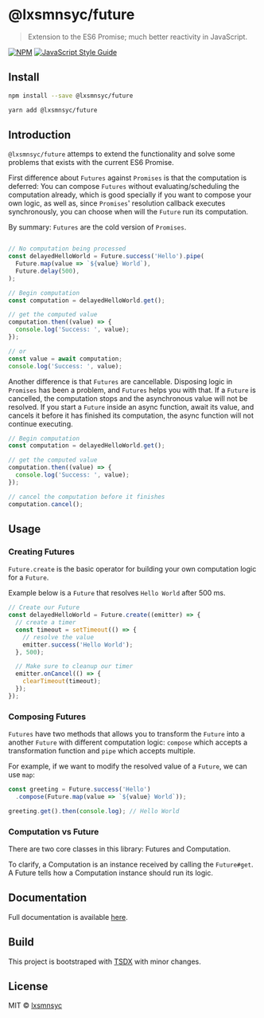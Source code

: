 # @lxsmnsyc/future

> Extension to the ES6 Promise; much better reactivity in JavaScript.

[![NPM](https://img.shields.io/npm/v/@lxsmnsyc/future.svg)](https://www.npmjs.com/package/@lxsmnsyc/future) [![JavaScript Style Guide](https://img.shields.io/badge/code_style-standard-brightgreen.svg)](https://standardjs.com)

## Install

```bash
npm install --save @lxsmnsyc/future
```

```bash
yarn add @lxsmnsyc/future
```

## Introduction

`@lxsmnsyc/future` attemps to extend the functionality and solve some problems that exists with the current ES6 Promise.

First difference about `Futures` against `Promises` is that the computation is deferred: You can compose `Futures` without evaluating/scheduling the computation already, which is good specially if you want to
compose your own logic, as well as, since `Promises`' resolution callback executes synchronously, you can choose when will the `Future` run its computation.

By summary: `Futures` are the cold version of `Promises`.

```typescript

// No computation being processed
const delayedHelloWorld = Future.success('Hello').pipe(
  Future.map(value => `${value} World`),
  Future.delay(500),
);

// Begin computation
const computation = delayedHelloWorld.get();

// get the computed value
computation.then((value) => {
  console.log('Success: ', value);
});

// or
const value = await computation;
console.log('Success: ', value);
```

Another difference is that `Futures` are cancellable. Disposing logic in `Promises` has been a problem, and `Futures` helps you with that. If a `Future` is cancelled, the computation stops and the asynchronous value will not be resolved. If you start a `Future` inside an async function, await its value, and cancels it before it has finished its computation, the async function will not continue executing.

```typescript
// Begin computation
const computation = delayedHelloWorld.get();

// get the computed value
computation.then((value) => {
  console.log('Success: ', value);
});

// cancel the computation before it finishes
computation.cancel();
```


## Usage

### Creating Futures

`Future.create` is the basic operator for building your own computation logic for a `Future`.

Example below is a `Future` that resolves `Hello World` after 500 ms.

```typescript
// Create our Future
const delayedHelloWorld = Future.create((emitter) => {
  // create a timer
  const timeout = setTimeout(() => {
    // resolve the value
    emitter.success('Hello World');
  }, 500);

  // Make sure to cleanup our timer
  emitter.onCancel(() => {
    clearTimeout(timeout);
  });
});
```

### Composing Futures

`Futures` have two methods that allows you to transform the `Future` into a another `Future` with different computation logic: `compose` which accepts a transformation function and `pipe` which accepts multiple.

For example, if we want to modify the resolved value of a `Future`, we can use `map`:

```typescript
const greeting = Future.success('Hello')
  .compose(Future.map(value => `${value} World`));

greeting.get().then(console.log); // Hello World
```

### Computation vs Future

There are two core classes in this library: Futures and Computation.

To clarify, a Computation is an instance received by calling the `Future#get`. A Future tells how a Computation instance should run its logic.

## Documentation

Full documentation is available [here](https://lxsmnsyc.github.io/future).

## Build

This project is bootstraped with [TSDX](https://github.com/jaredpalmer/tsdx) with minor changes.

## License

MIT © [lxsmnsyc](https://github.com/lxsmnsyc)
